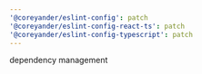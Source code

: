 ```yaml
---
'@coreyander/eslint-config': patch
'@coreyander/eslint-config-react-ts': patch
'@coreyander/eslint-config-typescript': patch
---
```


dependency management
